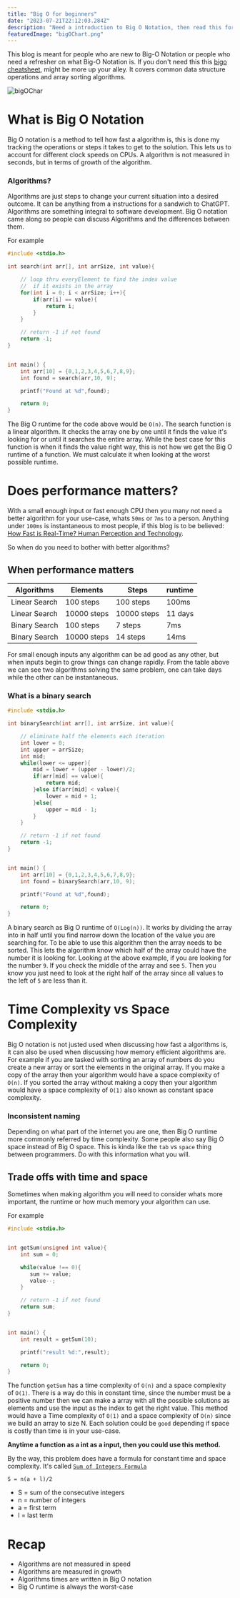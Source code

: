 ```yaml
---
title: "Big O for beginners"
date: "2023-07-21T22:12:03.284Z"
description: "Need a introduction to Big O Notation, then read this for the basics and I'll work thru some examples"
featuredImage: "bigOChart.png"
---
```


This blog is meant for people who are new to Big-O Notation or people who need a refresher on what Big-O Notation is. If you don't need this this [bigo cheatsheet](https://www.bigocheatsheet.com/), might be more up your alley. It covers common data structure operations and array sorting algorithms.

![bigOChar](./bigOChart.png)

# What is Big O Notation

Big O notation is a method to tell how fast a algorithm is, this is done my tracking the operations or steps it takes to get to the solution. This lets us to account for different clock speeds on CPUs. A algorithm is not measured in seconds, but in terms of growth of the algorithm.

### Algorithms?

Algorithms are just steps to change your current situation into a desired outcome. It can be anything from a instructions for a sandwich to ChatGPT. Algorithms are something integral to software development. Big O notation came along so people can discuss Algorithms and the differences between them.

For example

```c
#include <stdio.h>

int search(int arr[], int arrSize, int value){

    // loop thru everyElement to find the index value
    //  if it exists in the array
    for(int i = 0; i < arrSize; i++){
        if(arr[i] == value){
            return i;
        }
    }

    // return -1 if not found
    return -1;
}


int main() {
    int arr[10] = {0,1,2,3,4,5,6,7,8,9};
    int found = search(arr,10, 9);

    printf("Found at %d",found);

    return 0;
}
```

The Big O runtime for the code above would be `O(n)`. The search function is a linear algorithm. It checks the array one by one until it finds the value it's looking for or until it searches the entire array. While the best case for this function is when it finds the value right way, this is not how we get the Big O runtime of a function. We must calculate it when looking at the worst possible runtime.

# Does performance matters?

With a small enough input or fast enough CPU then you many not need a better algorithm for your use-case, whats `50ms` or `7ms` to a person. Anything under `100ms` is instantaneous to most people, if this blog is to be believed: [How Fast is Real-Time? Human Perception and Technology](https://www.pubnub.com/blog/how-fast-is-realtime-human-perception-and-technology/).

So when do you need to bother with better algorithms?

## When performance matters

| Algorithms    | Elements    | Steps       | runtime |
| ------------- | ----------- | ----------- | ------- |
| Linear Search | 100 steps   | 100 steps   | 100ms   |
| Linear Search | 10000 steps | 10000 steps | 11 days |
| Binary Search | 100 steps   | 7 steps     | 7ms     |
| Binary Search | 10000 steps | 14 steps    | 14ms    |

For small enough inputs any algorithm can be ad good as any other, but when inputs begin to grow things can change rapidly. From the table above we can see two algorithms solving the same problem, one can take days while the other can be instantaneous.

### What is a binary search

```c
#include <stdio.h>

int binarySearch(int arr[], int arrSize, int value){

    // eliminate half the elements each iteration
    int lower = 0;
    int upper = arrSize;
    int mid;
    while(lower <= upper){
        mid = lower + (upper - lower)/2;
        if(arr[mid] == value){
            return mid;
        }else if(arr[mid] < value){
            lower = mid + 1;
        }else{
            upper = mid - 1;
        }
    }

    // return -1 if not found
    return -1;
}


int main() {
    int arr[10] = {0,1,2,3,4,5,6,7,8,9};
    int found = binarySearch(arr,10, 9);

    printf("Found at %d",found);

    return 0;
}
```

A binary search as Big O runtime of `O(Log(n))`. It works by dividing the array into in half until you find narrow down the location of the value you are searching for. To be able to use this algorithm then the array needs to be sorted. This lets the algorithm know which half of the array could have the number it is looking for. Looking at the above example, if you are looking for the number `9`. If you check the middle of the array and see `5`. Then you know you just need to look at the right half of the array since all values to the left of `5` are less than it.

# Time Complexity vs Space Complexity

Big O notation is not justed used when discussing how fast a algorithms is, it can also be used when discussing how memory efficient algorithms are. For example if you are tasked with sorting an array of numbers do you create a new array or sort the elements in the original array. If you make a copy of the array then your algorithm would have a space complexity of `O(n)`. If you sorted the array without making a copy then your algorithm would have a space complexity of `O(1)` also known as constant space complexity.

### Inconsistent naming

Depending on what part of the internet you are one, then Big O runtime more commonly referred by time complexity. Some people also say Big O space instead of Big O space. This is kinda like the `tab` vs `space` thing between programmers. Do with this information what you will.

## Trade offs with time and space

Sometimes when making algorithm you will need to consider whats more important, the runtime or how much memory your algorithm can use.

For example

```c
#include <stdio.h>


int getSum(unsigned int value){
    int sum = 0;

    while(value !== 0){
       sum += value;
       value--;
    }

    // return -1 if not found
    return sum;
}


int main() {
    int result = getSum(10);

    printf("result %d:",result);

    return 0;
}
```

The function `getSum` has a time complexity of `O(n)` and a space complexity of `O(1)`. There is a way do this in constant time, since the number must be a positive number then we can make a array with all the possible solutions as elements and use the input as the index to get the right value. This method would have a Time complexity of `O(1)` and a space complexity of `O(n)` since we build an array to size N. Each solution could be `good` depending if space is costly than time is in your use-case.

**Anytime a function as a int as a input, then you could use this method.**

By the way, this problem does have a formula for constant time and space complexity. It's called [`Sum of Integers Formula`](https://www.cuemath.com/sum-of-integers-formula/)

```
S = n(a + l)/2
```

- S = sum of the consecutive integers
- n = number of integers
- a = first term
- l = last term

# Recap

- Algorithms are not measured in speed
- Algorithms are measured in growth
- Algorithms times are written in Big O notation
- Big O runtime is always the worst-case
